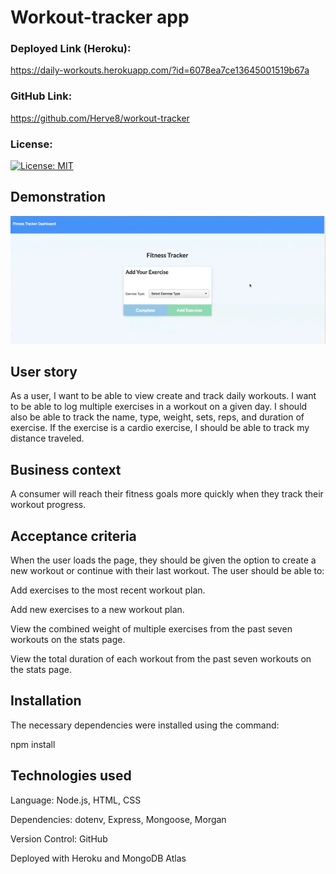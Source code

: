 # Workout-tracker app

### Deployed Link (Heroku): 
https://daily-workouts.herokuapp.com/?id=6078ea7ce13645001519b67a

### GitHub Link: 
https://github.com/Herve8/workout-tracker

### License: 
[![License: MIT](https://img.shields.io/badge/License-MIT-yellow.svg)](https://opensource.org/licenses/MIT)
## Demonstration

![](./demo/demo-gif.gif)

## User story
As a user, I want to be able to view create and track daily workouts. I want to be able to log multiple exercises in a workout on a given day. I should also be able to track the name, type, weight, sets, reps, and duration of exercise. If the exercise is a cardio exercise, I should be able to track my distance traveled.

## Business context
A consumer will reach their fitness goals more quickly when they track their workout progress.
## Acceptance criteria
When the user loads the page, they should be given the option to create a new workout or continue with their last workout.
The user should be able to:

Add exercises to the most recent workout plan.

Add new exercises to a new workout plan.

View the combined weight of multiple exercises from the past seven workouts on the stats page.

View the total duration of each workout from the past seven workouts on the stats page.

## Installation
The necessary dependencies were installed using the command:

npm install
## Technologies used
Language: Node.js, HTML, CSS

Dependencies: dotenv, Express, Mongoose, Morgan

Version Control: GitHub

Deployed with Heroku and MongoDB Atlas




